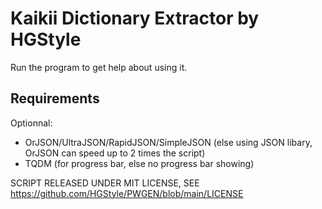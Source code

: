 # Kaikii Dictionary Extractor by HGStyle

Run the program to get help about using it.

## Requirements

Optionnal:
  - OrJSON/UltraJSON/RapidJSON/SimpleJSON (else using JSON libary, OrJSON can speed up to 2 times the script)
  - TQDM (for progress bar, else no progress bar showing)

SCRIPT RELEASED UNDER MIT LICENSE, SEE https://github.com/HGStyle/PWGEN/blob/main/LICENSE
